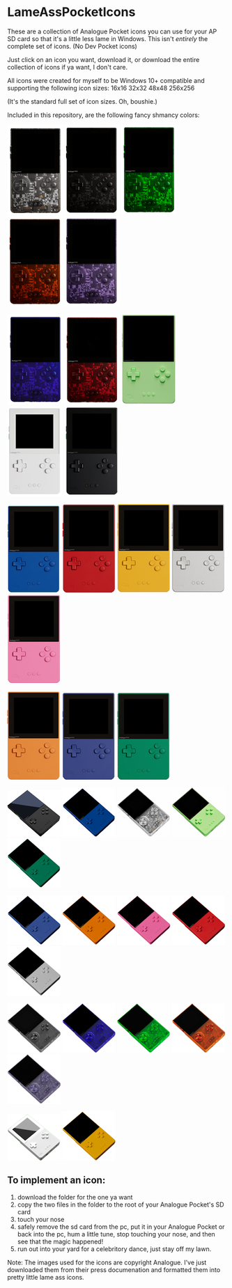 # LameAssPocketIcons
These are a collection of Analogue Pocket icons you can use for your AP SD card so that it's a little less lame in Windows. This isn't _entirely_ the complete set of icons. (No Dev Pocket icons)

Just click on an icon you want, download it, or download the entire collection of icons if ya want, I don't care. 

All icons were created for myself to be Windows 10+ compatible and supporting the following icon sizes:
16x16
32x32
48x48
256x256

(It's the standard full set of icon sizes. Oh, boushie.)

Included in this repository, are the following fancy shmancy colors:

![clear](/images/clear.png) ![smoke](/images/smoke.png) ![tgreen](/images/tgreen.png) ![torange](/images/torange.png) ![tpurple](/images/tpurple.png)

![tblue](/images/tblue.png) ![tred](/images/tred.png) ![glow](/images/glow.png) ![white](/images/white.png) ![black](/images/black.png)

![blue](/images/blue.PNG)   ![red](/images/red.PNG)   ![yellow](/images/yellow.PNG)   ![silver](/images/silver.PNG)   ![pink](/images/pink.PNG)

![orange](/images/orange.PNG)   ![indigo](/images/indigo.PNG)   ![green](/images/green.PNG)

![angledBlack](/images/blacka.PNG) ![angledBlue](/images/bluea.PNG) ![angledClear](/images/cleara.PNG) ![angledGlowy](/images/glowya.PNG) ![angledGreen](/images/greena.PNG)

![angledIndigo](/images/indigoa.PNG) ![angledOrange](/images/orangea.PNG) ![angledPink](/images/pinka.PNG) ![angledRed](/images/reda.PNG) ![angledSilver](/images/silvera.PNG)

![angledSmoke](/images/smokea.PNG) ![angledTransparentBlue](/images/tbluea.PNG) ![angledTransparentGreen](/images/tgreena.PNG) ![angledTransparentOrange](/images/torangea.PNG) ![angledTransparentPurple](/images/tpurplea.PNG)

![angledWhite](/images/whitea.PNG) ![angledYellow](/images/yellowa.PNG)

## To implement an icon:
1. download the folder for the one ya want
2. copy the two files in the folder to the root of your Analogue Pocket's SD card
3. touch your nose
4. safely remove the sd card from the pc, put it in your Analogue Pocket or back into the pc, hum a little tune, stop touching your nose, and then see that the magic happened!
5. run out into your yard for a celebritory dance, just stay off my lawn.



Note: The images used for the icons are copyright Analogue. I've just downloaded them from their press documenation and formatted them into pretty little lame ass icons.
